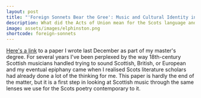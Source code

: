 ```yaml
---
layout: post
title: "'Foreign Sonnets Bear the Gree': Music and Cultural Identity in Scottish Enlightenment Society"
description: What did the Acts of Union mean for the Scots language and Scottish music?
image: assets/images/elphinston.png
shortcode: foreign-sonnets
---
```


[Here's a link](http://tsmacdonald.com/assets/foreign-sonnets.pdf) to a paper I
wrote last December as part of my master's degree. For several years I've been
perplexed by the way 18th-century Scottish musicians handled trying to sound
Scottish, British, or European and my eventual epiphany came when I realised
Scots literature scholars had already done a lot of the thinking for me. This
paper is hardly the end of the matter, but it is a first step in looking at
Scottish music through the same lenses we use for the Scots poetry contemporary
to it.
